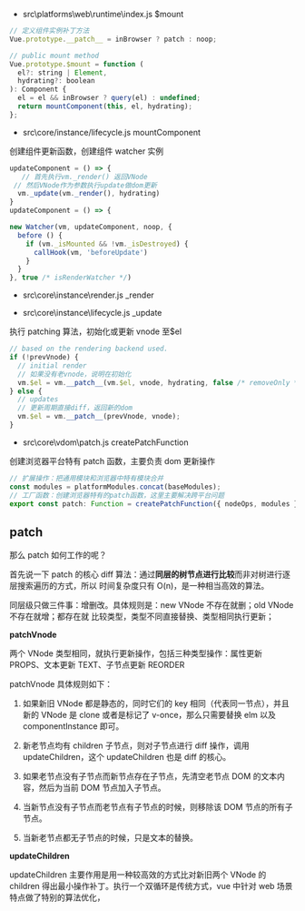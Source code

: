 - src\platforms\web\runtime\index.js $mount

```js
// 定义组件实例补丁⽅法
Vue.prototype.__patch__ = inBrowser ? patch : noop;

// public mount method
Vue.prototype.$mount = function (
  el?: string | Element,
  hydrating?: boolean
): Component {
  el = el && inBrowser ? query(el) : undefined;
  return mountComponent(this, el, hydrating);
};
```

- src\core/instance/lifecycle.js mountComponent

创建组件更新函数，创建组件 watcher 实例

```js
updateComponent = () => {
   // ⾸先执⾏vm._render() 返回VNode
 // 然后VNode作为参数执⾏update做dom更新
  vm._update(vm._render(), hydrating)
}
updateComponent = () => {

new Watcher(vm, updateComponent, noop, {
  before () {
    if (vm._isMounted && !vm._isDestroyed) {
      callHook(vm, 'beforeUpdate')
    }
  }
}, true /* isRenderWatcher */)
```

- src\core\instance\render.js \_render

- src\core\instance\lifecycle.js \_update

执⾏ patching 算法，初始化或更新 vnode ⾄$el

```js
// based on the rendering backend used.
if (!prevVnode) {
  // initial render
  // 如果没有⽼vnode，说明在初始化
  vm.$el = vm.__patch__(vm.$el, vnode, hydrating, false /* removeOnly */);
} else {
  // updates
  // 更新周期直接diff，返回新的dom
  vm.$el = vm.__patch__(prevVnode, vnode);
}
```

- src\core\vdom\patch.js createPatchFunction

创建浏览器平台特有 patch 函数，主要负责 dom 更新操作

```js
// 扩展操作：把通⽤模块和浏览器中特有模块合并
const modules = platformModules.concat(baseModules);
// ⼯⼚函数：创建浏览器特有的patch函数，这⾥主要解决跨平台问题
export const patch: Function = createPatchFunction({ nodeOps, modules });
```

## patch

那么 patch 如何⼯作的呢？

⾸先说⼀下 patch 的核⼼ diff 算法：通过**同层的树节点进⾏⽐较**⽽⾮对树进⾏逐层搜索遍历的⽅式，所以
时间复杂度只有 O(n)，是⼀种相当⾼效的算法。

同层级只做三件事：增删改。具体规则是：new VNode 不存在就删；old VNode 不存在就增；都存在就
⽐较类型，类型不同直接替换、类型相同执⾏更新；

**patchVnode**

两个 VNode 类型相同，就执⾏更新操作，包括三种类型操作：属性更新 PROPS、⽂本更新 TEXT、⼦节点更新 REORDER

patchVnode 具体规则如下：

1. 如果新旧 VNode 都是静态的，同时它们的 key 相同（代表同⼀节点），并且新的 VNode 是 clone 或者是标记了 v-once，那么只需要替换 elm 以及 componentInstance 即可。

2. 新⽼节点均有 children ⼦节点，则对⼦节点进⾏ diff 操作，调⽤ updateChildren，这个 updateChildren 也是 diff 的核⼼。

3. 如果⽼节点没有⼦节点⽽新节点存在⼦节点，先清空⽼节点 DOM 的⽂本内容，然后为当前 DOM 节点加⼊⼦节点。

4. 当新节点没有⼦节点⽽⽼节点有⼦节点的时候，则移除该 DOM 节点的所有⼦节点。

5. 当新⽼节点都⽆⼦节点的时候，只是⽂本的替换。

**updateChildren**

updateChildren 主要作⽤是⽤⼀种较⾼效的⽅式⽐对新旧两个 VNode 的 children 得出最⼩操作补丁。执⾏⼀个双循环是传统⽅式，vue 中针对 web 场景特点做了特别的算法优化，
